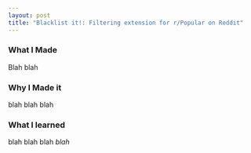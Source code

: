 ```yaml
---
layout: post
title: "Blacklist it!: Filtering extension for r/Popular on Reddit"
---
```


### What I Made

Blah blah

### Why I Made it

blah blah blah

### What I learned

blah blah blah *blah*
